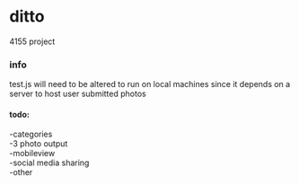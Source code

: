 # ditto
4155 project



### info  
test.js will need to be altered to run on local machines since it depends on a server to host user submitted photos
  
#### todo:  
-categories  
-3 photo output  
-mobileview  
-social media sharing  
-other  